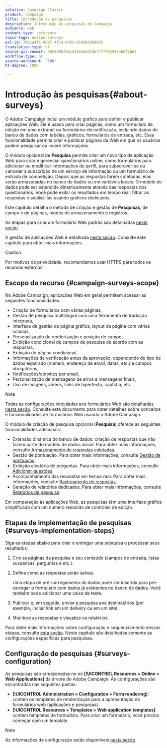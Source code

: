 ```yaml
---
solution: Campaign Classic
product: campaign
title: Introdução às pesquisas
description: Introdução às pesquisas do Campaign
audience: web
content-type: reference
topic-tags: online-surveys
exl-id: 7061a4f1-006f-4f19-8761-918d8930d885
translation-type: ht
source-git-commit: 6854d06f8dc445b56ddfde7777f02916a60f2b63
workflow-type: ht
source-wordcount: '590'
ht-degree: 100%

---
```


# Introdução às pesquisas{#about-surveys}

O Adobe Campaign inclui um módulo gráfico para definir e publicar aplicações Web. Ele é usado para criar páginas, como um formulário de edição em uma extranet ou formulários de notificação, incluindo dados do banco de dados com tabelas, gráficos, formulários de entrada, etc. Essa funcionalidade permite criar e publicar páginas da Web em que os usuários podem pesquisar ou inserir informações.

O módulo opcional de **Pesquisa** permite criar um novo tipo de aplicação Web para criar e gerenciar questionários online, como formulários para adicionar ou modificar informações de perfil, para subscrever-se ou cancelar a subscrição de um serviço de informação ou um formulário de entrada de competição. Depois que as respostas forem coletadas, elas serão armazenadas no banco de dados ou em variáveis locais. O modelo de dados pode ser estendido dinamicamente através das respostas dos questionários. Você pode exibir os resultados em tempo real, filtrar as respostas e analisá-las usando gráficos dedicados.

Este capítulo detalha o método de criação e gestão de **Pesquisas**, de campo e de páginas, modos de armazenamento e registros.

As etapas para criar um formulário Web padrão são detalhadas [nesta seção](../../web/using/about-web-forms.md).

A gestão de aplicações Web é detalhada [nesta seção](../../web/using/about-web-applications.md). Consulte este capítulo para obter mais informações.

>[!CAUTION]
>
>Por motivos de privacidade, recomendamos usar HTTPS para todos os recursos externos.

## Escopo do recurso {#campaign-surveys-scope}

No Adobe Campaign, aplicações Web em geral permitem acessar as seguintes funcionalidades:

* Criação de formulários com várias páginas,
* Gestão de pesquisa multilíngue com uma ferramenta de tradução integrada,
* Interface de gestão de página gráfica, layout de página com várias colunas,
* Personalização de renderização e posição de campo,
* Exibição condicional de campos de pesquisa de acordo com as respostas,
* Exibição de página condicional,
* Informações de verificação antes da aprovação, dependendo do tipo de dados esperado (número, endereço de email, datas, etc.) e campos obrigatórios,
* Notificações/convites por email,
* Personalização de mensagens de erros e mensagens finais,
* Uso de imagens, vídeos, links de hipertexto, captcha, etc.

>[!NOTE]
>
>Todas as configurações vinculadas aos formulários Web são detalhadas [nesta seção](../../web/using/about-web-forms.md). Consulte este documento para obter detalhes sobre conceitos e funcionalidades de formulários Web usando o Adobe Campaign.

O módulo de criação de pesquisa opcional (**Pesquisa**) oferece as seguintes funcionalidades adicionais:

* Extensão dinâmica do banco de dados: criação de respostas que não fazem parte do modelo de dados inicial. Para obter mais informações, consulte [Armazenamento de respostas coletadas](../../web/using/managing-answers.md#storing-collected-answers).
* Gestão de pontuação. Para obter mais informações, consulte [Gestão de pontuação](../../web/using/managing-answers.md#score-management).
* Exibição aleatória de perguntas. Para obter mais informações, consulte [Adicionar questões](../../web/using/building-a-survey.md#adding-questions).
* Acompanhamento das respostas em tempo real. Para obter mais informações, consulte [Rastreamento de respostas](../../web/using/publish--track-and-use-collected-data.md#response-tracking).
* Geração de relatórios dedicados. Para obter mais informações, consulte [Relatórios de pesquisa](../../web/using/publish--track-and-use-collected-data.md#reports-on-surveys).

Em comparação às aplicações Web, as pesquisas têm uma interface gráfica simplificada com um número reduzido de controles de edição.

## Etapas de implementação de pesquisas {#surveys-implementation-steps}

Siga as etapas abaixo para criar e entregar uma pesquisa e processar seus resultados:

1. Crie as páginas da pesquisa e seu conteúdo (campos de entrada, listas suspensas, perguntas e etc.).
1. Defina como as respostas serão salvas.

   Uma etapa de pré-carregamento de dados pode ser inserida para pré-carregar o formulário com dados já existentes no banco de dados. Você também pode adicionar uma caixa de teste.

1. Publicar e, em seguida, enviar a pesquisa aos destinatários (por exemplo, incluir link em um delivery ou em um site).
1. Monitore as respostas e visualize os relatórios.

Para obter mais informações sobre configuração e sequenciamento dessas etapas, consulte [esta seção](../../web/using/about-web-forms.md). Neste capítulo são detalhadas somente as configurações específicas para pesquisas.

## Configuração de pesquisas {#surveys-configuration}

As pesquisas são armazenadas no nó **[!UICONTROL Resources > Online > Web Applications]** da árvore do Adobe Campaign. As configurações são encontradas nas seguintes pastas:

* **[!UICONTROL Administration > Configuration > Form rendering]**: contém os templates de renderização para a apresentação de formulários web (aplicações e pesquisas).
* **[!UICONTROL Resources > Templates > Web application templates]**: contém templates de formulário. Para criar um formulário, você precisa começar com um template.

>[!NOTE]
>
>As informações de configuração estão disponíveis [nesta seção](../../web/using/about-web-forms.md).
